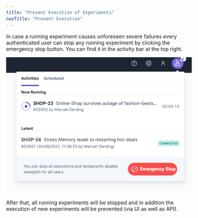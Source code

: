 ```yaml
---
title: "Prevent Execution of Experiments"
navTitle: "Prevent Execution"
---
```


In case a running experiment causes unforeseen severe failures every authenticated user can stop any running experiment by clicking the emergency stop button.
You can find it in the activity bar at the top right.

![Emergency Stop](emergency-stop.png)

After that, all running experiments will be stopped and in addition the execution of new experiments will be prevented (via UI as well as API).
